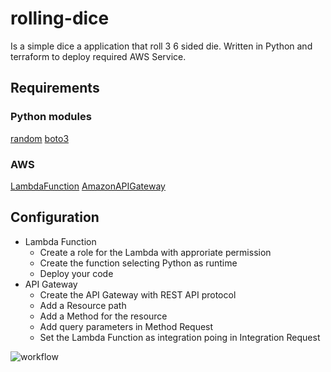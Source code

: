 # rolling-dice
Is a simple dice a application that roll 3 6 sided die. Written in Python and terraform to deploy required AWS Service.
## Requirements
### Python modules
[random](https://docs.python.org/3/library/random.html)
[boto3](https://boto3.amazonaws.com/v1/documentation/api/latest/index.html)
### AWS 
[LambdaFunction](https://docs.aws.amazon.com/lambda/latest/dg/welcome.html)
[AmazonAPIGateway](https://aws.amazon.com/api-gateway/)
## Configuration
- Lambda Function
  - Create a role for the Lambda with approriate permission
  - Create the function selecting Python as runtime
  - Deploy your code
- API Gateway
  - Create the API Gateway with REST API protocol
  - Add a Resource path
  - Add a Method for the resource
  - Add query parameters in Method Request
  - Set the Lambda Function as integration poing in Integration Request

![workflow](https://dice-diagram.s3.us-west-2.amazonaws.com/dice.drawio.svg)